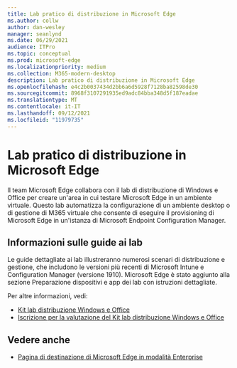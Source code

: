 ```yaml
---
title: Lab pratico di distribuzione in Microsoft Edge
ms.author: collw
author: dan-wesley
manager: seanlynd
ms.date: 06/29/2021
audience: ITPro
ms.topic: conceptual
ms.prod: microsoft-edge
ms.localizationpriority: medium
ms.collection: M365-modern-desktop
description: Lab pratico di distribuzione in Microsoft Edge
ms.openlocfilehash: e4c2b0037434d2bb6a6d5928f7128ba82598de30
ms.sourcegitcommit: 8968f3107291935ed9adc84bba348d5f187eadae
ms.translationtype: MT
ms.contentlocale: it-IT
ms.lasthandoff: 09/12/2021
ms.locfileid: "11979735"
---
```

# <a name="microsoft-edge-hands-on-deployment-lab"></a>Lab pratico di distribuzione in Microsoft Edge

Il team Microsoft Edge collabora con il lab di distribuzione di Windows e Office per creare un'area in cui testare Microsoft Edge in un ambiente virtuale. Questo lab automatizza la configurazione di un ambiente desktop o di gestione di M365 virtuale che consente di eseguire il provisioning di Microsoft Edge in un'istanza di Microsoft Endpoint Configuration Manager.

## <a name="about-the-lab-guides"></a>Informazioni sulle guide ai lab

Le guide dettagliate ai lab illustreranno numerosi scenari di distribuzione e gestione, che includono le versioni più recenti di Microsoft Intune e Configuration Manager (versione 1910). Microsoft Edge è stato aggiunto alla sezione Preparazione dispositivi e app dei lab con istruzioni dettagliate.

Per altre informazioni, vedi:

- [Kit lab distribuzione Windows e Office](/microsoft-365/enterprise/modern-desktop-deployment-and-management-lab?view=o365-worldwide)
- [Iscrizione per la valutazione del Kit lab distribuzione Windows e Office](https://www.microsoft.com/evalcenter/evaluate-lab-kit)

## <a name="see-also"></a>Vedere anche

- [Pagina di destinazione di Microsoft Edge in modalità Enterprise](https://aka.ms/EdgeEnterprise)